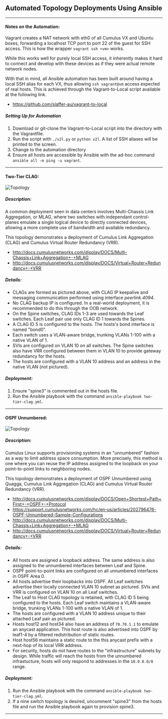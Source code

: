 ## Automated Topology Deployments Using Ansible

---

#### Notes on the Automation:
Vagrant creates a NAT network with eth0 of all Cumulus VX and Ubuntu boxes, forwarding a localhost TCP port to port 22 of the guest for SSH access. This is how the wrapper ```vagrant ssh <vm>``` works.

While this works well for purely local SSH access, it inherently makes it hard to connect and develop with these devices as if they were actual remote network nodes.

With that in mind, all Ansible automation has been built around having a local SSH alias for each VX, thus allowing ```ssh vagrant@vm``` access expected of real hosts. This is achieved through the Vagrant-to-Local script available at the following link.

* https://github.com/slaffer-au/vagrant-to-local

##### Setting Up for Automation
1. Download or git-clone the Vagrant-to-Local script into the directory with the Vagrantfile.
2. Run the script with ```./v2l.py``` or ```python v2l```. A list of SSH aliases will be printed to the screen.
3. Change to the automation directory
4. Ensure all hosts are accessible by Ansible with the ad-hoc command ```ansible all -m ping -u vagrant```.


---


#### Two-Tier CLAG:
![Topology](https://github.com/slaffer-au/vx_vagrant_one_stop_demo/blob/master/Topology/two-tier-clag-topology.png)

##### Description:
A common deployment seen in data centers involves Multi-Chassis Link Aggregation, or MLAG, where two switches with independant control-planes emulate a single logical device to directly connected devices, allowing a more complete use of bandwidth and available redundancy.

This topology demonstrates a deployment of Cumulus Link Aggregation (CLAG) and Cumulus Virtual Router Redundancy (VRR).
  * http://docs.cumulusnetworks.com/display/DOCS/Multi-Chassis+Link+Aggregation+-+MLAG
  * http://docs.cumulusnetworks.com/display/DOCS/Virtual+Router+Redundancy+-+VRR

##### Details:
  * CLAGs are formed as pictured above, with CLAG IP keepalive and messaging communication performed using interface _peerlink.4094_.
  * No CLAG backup IP is configured. In a real-world deployment, it is recommended to do this through the OOB network.
  * On the Spine switches, CLAG IDs 1-3 are used towards the Leaf switches. Each Leaf pair use only CLAG ID 1 towards the Spines.
  * A CLAG ID 5 is configured to the hosts. The hosts's bond interface is named "bond0".
  * Each switch uses a VLAN-aware bridge, trunking VLANs 1-100 with a native VLAN of 1.
  * SVIs are configured on VLAN 10 on all switches. The Spine switches also have VRR configured between them in VLAN 10 to provide gateway redundancy for the hosts.
  * The hosts are configured with a VLAN 10 address and an address in the native VLAN (not pictured).
  
##### Deployment:
1. Ensure "spine3" is commented out in the hosts file.
2. Run the Ansible playbook with the command ```ansible-playbook two-tier-clag.yml```.

---  

#### OSPF Unnumbered:
![Topology](https://github.com/slaffer-au/vx_vagrant_one_stop_demo/blob/master/Topology/ospf-unnum-topology-9s.png)

##### Description:
Cumulus Linux supports provisioning systems in an "unnumbered" fashion as a way to limit address space consumption. More precisely, this method is one where you can reuse the IP address assigned to the loopback on your point-to-point links to neighboring nodes.

This topology demonstrates a deployment of OSPF Unnumbered using Quagga, Cumulus Link Aggregation (CLAG) and Cumulus Virtual Router Redundancy (VRR).
  * http://docs.cumulusnetworks.com/display/DOCS/Open+Shortest+Path+First+-+OSPF+-+Protocol
  * https://support.cumulusnetworks.com/hc/en-us/articles/202796476-OSPF-Unnumbered-Sample-Configurations
  * http://docs.cumulusnetworks.com/display/DOCS/Multi-Chassis+Link+Aggregation+-+MLAG
  * http://docs.cumulusnetworks.com/display/DOCS/Virtual+Router+Redundancy+-+VRR

##### Details:
  * All hosts are assigned a loopback address. The same address is also assigned to the unnumbered interfaces between Leaf and Spine.
  * OSPF point-to-point links are configured on all unnumbered interfaces in OSPF Area 0.
  * All hosts advertise their loopbacks into OSPF. All Leaf switches advertise their locally connected VLAN 10 subnet as pictured. SVIs and VRR is configured on VLAN 10 on all Leaf switches.
  * The Leaf to Host CLAG topology is retained, with CLAG ID 5 being configured to the hosts. Each Leaf switch maintains a VLAN-aware bridge, trunking VLANs 1-100 with a native VLAN of 1.
  * The hosts are configured with a VLAN 10 address unique to their attached Leaf pair as pictured.
  * Hosts host12 and host34 also have an address of `70.70.1.1` to emulate an anycast application. This host route is also advertised into OSPF by leaf1-4 by a filtered redistribution of static routes. 
  * Host host56 maintains a static route to the this anycast prefix with a next-hop of its local VRR address. 
  * For security, hosts do not have routes to the "infrastructure" subnets by design. While traffic will reach the hosts from the unnumbered infrastucture, hosts will only respond to addresses in the ```10.0.0.0/8``` range.
  
##### Deployment:
1. Run the Ansible playbook with the command ```ansible-playbook two-tier-clag.yml```.
2. If a nine switch topology is desired, uncomment "spine3" from the hosts file and run the Ansible playbook again to provision spine3.

---  
